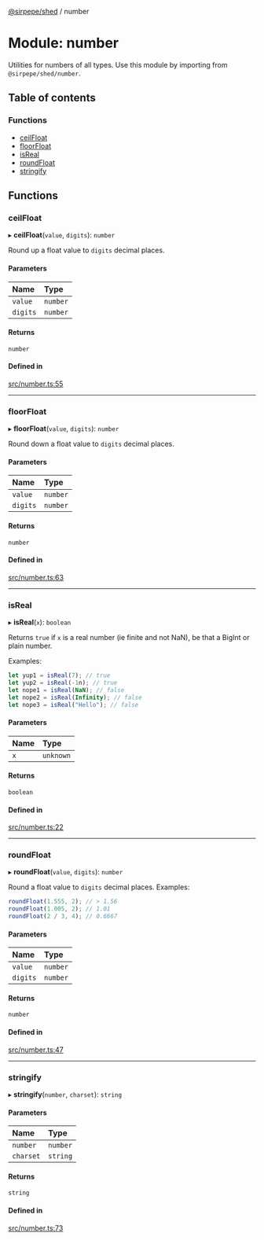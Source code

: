[@sirpepe/shed](../README.md) / number

# Module: number

Utilities for numbers of all types. Use this module by importing from
`@sirpepe/shed/number`.

## Table of contents

### Functions

- [ceilFloat](number.md#ceilfloat)
- [floorFloat](number.md#floorfloat)
- [isReal](number.md#isreal)
- [roundFloat](number.md#roundfloat)
- [stringify](number.md#stringify)

## Functions

### ceilFloat

▸ **ceilFloat**(`value`, `digits`): `number`

Round up a float value to `digits` decimal places.

#### Parameters

| Name | Type |
| :------ | :------ |
| `value` | `number` |
| `digits` | `number` |

#### Returns

`number`

#### Defined in

[src/number.ts:55](https://github.com/SirPepe/shed/blob/40637e0/src/number.ts#L55)

___

### floorFloat

▸ **floorFloat**(`value`, `digits`): `number`

Round down a float value to `digits` decimal places.

#### Parameters

| Name | Type |
| :------ | :------ |
| `value` | `number` |
| `digits` | `number` |

#### Returns

`number`

#### Defined in

[src/number.ts:63](https://github.com/SirPepe/shed/blob/40637e0/src/number.ts#L63)

___

### isReal

▸ **isReal**(`x`): `boolean`

Returns `true` if `x` is a real number (ie finite and not NaN), be that a
BigInt or plain number.

Examples:

```javascript
let yup1 = isReal(7); // true
let yup2 = isReal(-1n); // true
let nope1 = isReal(NaN); // false
let nope2 = isReal(Infinity); // false
let nope3 = isReal("Hello"); // false
```

#### Parameters

| Name | Type |
| :------ | :------ |
| `x` | `unknown` |

#### Returns

`boolean`

#### Defined in

[src/number.ts:22](https://github.com/SirPepe/shed/blob/40637e0/src/number.ts#L22)

___

### roundFloat

▸ **roundFloat**(`value`, `digits`): `number`

Round a float value to `digits` decimal places. Examples:

```javascript
roundFloat(1.555, 2); // > 1.56
roundFloat(1.005, 2); // 1.01
roundFloat(2 / 3, 4); // 0.6667
```

#### Parameters

| Name | Type |
| :------ | :------ |
| `value` | `number` |
| `digits` | `number` |

#### Returns

`number`

#### Defined in

[src/number.ts:47](https://github.com/SirPepe/shed/blob/40637e0/src/number.ts#L47)

___

### stringify

▸ **stringify**(`number`, `charset`): `string`

#### Parameters

| Name | Type |
| :------ | :------ |
| `number` | `number` |
| `charset` | `string` |

#### Returns

`string`

#### Defined in

[src/number.ts:73](https://github.com/SirPepe/shed/blob/40637e0/src/number.ts#L73)
